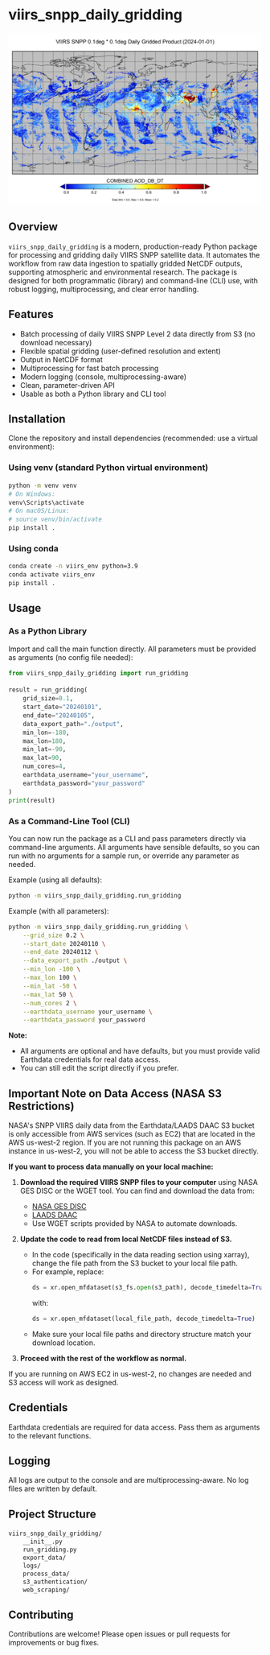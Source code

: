 # viirs_snpp_daily_gridding

![VIIRS SNPP Daily Gridding](images/image.png)

## Overview

`viirs_snpp_daily_gridding` is a modern, production-ready Python package for processing and gridding daily VIIRS SNPP satellite data. It automates the workflow from raw data ingestion to spatially gridded NetCDF outputs, supporting atmospheric and environmental research. The package is designed for both programmatic (library) and command-line (CLI) use, with robust logging, multiprocessing, and clear error handling.

## Features

- Batch processing of daily VIIRS SNPP Level 2 data directly from S3 (no download necessary)
- Flexible spatial gridding (user-defined resolution and extent)
- Output in NetCDF format
- Multiprocessing for fast batch processing
- Modern logging (console, multiprocessing-aware)
- Clean, parameter-driven API 
- Usable as both a Python library and CLI tool

## Installation

Clone the repository and install dependencies (recommended: use a virtual environment):

### Using venv (standard Python virtual environment)

```bash
python -m venv venv
# On Windows:
venv\Scripts\activate
# On macOS/Linux:
# source venv/bin/activate
pip install .
```

### Using conda

```bash
conda create -n viirs_env python=3.9
conda activate viirs_env
pip install .
```

## Usage

### As a Python Library

Import and call the main function directly. All parameters must be provided as arguments (no config file needed):

```python
from viirs_snpp_daily_gridding import run_gridding

result = run_gridding(
    grid_size=0.1,
    start_date="20240101",
    end_date="20240105",
    data_export_path="./output",
    min_lon=-180,
    max_lon=180,
    min_lat=-90,
    max_lat=90,
    num_cores=4,
    earthdata_username="your_username",
    earthdata_password="your_password"
)
print(result)
```

### As a Command-Line Tool (CLI)

You can now run the package as a CLI and pass parameters directly via command-line arguments. All arguments have sensible defaults, so you can run with no arguments for a sample run, or override any parameter as needed.

Example (using all defaults):

```bash
python -m viirs_snpp_daily_gridding.run_gridding
```

Example (with all parameters):

```bash
python -m viirs_snpp_daily_gridding.run_gridding \
    --grid_size 0.2 \
    --start_date 20240110 \
    --end_date 20240112 \
    --data_export_path ./output \
    --min_lon -100 \
    --max_lon 100 \
    --min_lat -50 \
    --max_lat 50 \
    --num_cores 2 \
    --earthdata_username your_username \
    --earthdata_password your_password
```

**Note:**
- All arguments are optional and have defaults, but you must provide valid Earthdata credentials for real data access.
- You can still edit the script directly if you prefer.

## Important Note on Data Access (NASA S3 Restrictions)

NASA's SNPP VIIRS daily data from the Earthdata/LAADS DAAC S3 bucket is only accessible from AWS services (such as EC2) that are located in the AWS us-west-2 region. If you are not running this package on an AWS instance in us-west-2, you will not be able to access the S3 bucket directly.

**If you want to process data manually on your local machine:**

1. **Download the required VIIRS SNPP files to your computer** using NASA GES DISC or the WGET tool. You can find and download the data from:
   - [NASA GES DISC](https://disc.gsfc.nasa.gov/)
   - [LAADS DAAC](https://ladsweb.modaps.eosdis.nasa.gov/)
   - Use WGET scripts provided by NASA to automate downloads.

2. **Update the code to read from local NetCDF files instead of S3.**
   - In the code (specifically in the data reading section using xarray), change the file path from the S3 bucket to your local file path.
   - For example, replace:
     ```python
     ds = xr.open_mfdataset(s3_fs.open(s3_path), decode_timedelta=True)
     ```
     with:
     ```python
     ds = xr.open_mfdataset(local_file_path, decode_timedelta=True)
     ```
   - Make sure your local file paths and directory structure match your download location.

3. **Proceed with the rest of the workflow as normal.**

If you are running on AWS EC2 in us-west-2, no changes are needed and S3 access will work as designed.

## Credentials

Earthdata credentials are required for data access. Pass them as arguments to the relevant functions.

## Logging

All logs are output to the console and are multiprocessing-aware. No log files are written by default.

## Project Structure

```
viirs_snpp_daily_gridding/
    __init__.py
    run_gridding.py
    export_data/
    logs/
    process_data/
    s3_authentication/
    web_scraping/
```

## Contributing

Contributions are welcome! Please open issues or pull requests for improvements or bug fixes.